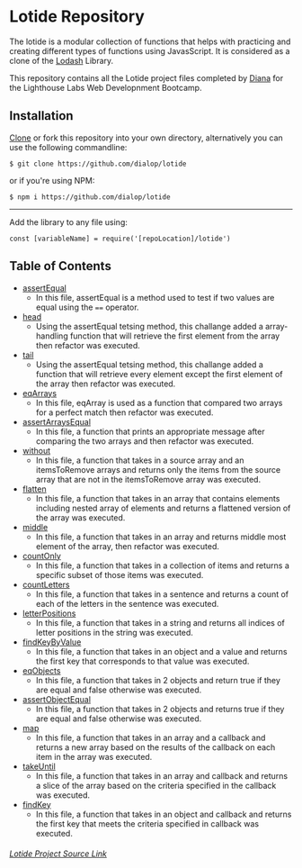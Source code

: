 # Lotide Repository

The lotide is a modular collection of functions that helps with practicing and creating different types of functions using JavasScript. It is considered as a clone of the [Lodash](https://lodash.com/) Library.

This repository contains all the Lotide project files completed by [Diana](https://github.com/dialop/lotide) for the Lighthouse Labs Web Developnment Bootcamp.

## Installation

[Clone](https://github.com/dialop/lotide.git) or fork this repository into your own directory, alternatively you can use the following commandline:

`$ git clone https://github.com/dialop/lotide`

or if you're using NPM:

`$ npm i https://github.com/dialop/lotide`

---

Add the library to any file using:

`const [variableName] = require('[repoLocation]/lotide')`

## Table of Contents

- [assertEqual](/assertEqual.js/)
  - In this file, assertEqual is a method used to test if two values are equal using the `==` operator.
- [head](/head.js/)
  - Using the assertEqual tetsing method, this challange added a array-handling function that will retrieve the first element from the array then refactor was executed.
- [tail](/tail.js/)
  - Using the assertEqual tetsing method, this challange added a function that will retrieve every element except the first element of the array then refactor was executed.
- [eqArrays](/eqArrays.js)
  - In this file, eqArray is used as a function that compared two arrays for a perfect match then refactor was executed.
- [assertArraysEqual](/assertArraysEqual.js)
  - In this file, a function that prints an appropriate message after comparing the two arrays and then refactor was executed.
- [without](/without.js)
  - In this file, a function that takes in a source array and an itemsToRemove arrays and returns only the items from the source array that are not in the itemsToRemove array was executed.
- [flatten](/flatten.js)
  - In this file, a function that takes in an array that contains elements including nested array of elements and returns a flattened version of the array was executed.
- [middle](/middle.js)
  - In this file, a function that takes in an array and returns middle most element of the array, then refactor was executed.
- [countOnly](/countOnly.js)
  - In this file, a function that takes in a collection of items and returns a specific subset of those items was executed.
- [countLetters](/countLetters.js)
  - In this file, a function that takes in a sentence and returns a count of each of the letters in the sentence was executed.
- [letterPositions](/letterPositions.js)
  - In this file, a function that takes in a string and returns all indices of letter positions in the string was executed.
- [findKeyByValue](/findKeyByValue.js)
  - In this file, a function that takes in an object and a value and returns the first key that corresponds to that value was executed.
- [eqObjects](/assertEqual.js/)
  - In this file, a function that takes in 2 objects and return true if they are equal and false otherwise was executed.
- [assertObjectEqual](/eqObjects.js/)
  - In this file, a function that takes in 2 objects and returns true if they are equal and false otherwise was executed.
- [map](/map.js/)
  - In this file, a function that takes in an array and a callback and returns a new array based on the results of the callback on each item in the array was executed.
- [takeUntil](/takeUntil.js/)
  - In this file, a function that takes in an array and callback and returns a slice of the array based on the criteria specified in the callback was executed.
- [findKey](/findKey.js/)
  - In this file, a function that takes in an object and callback and returns the first key that meets the criteria specified in callback was executed.

###### [Lotide Project Source Link](https://flex-web.compass.lighthouselabs.ca/projects/lotide/)
